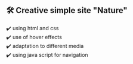 
## 🛠️ Creative simple site "Nature"
✔️ using html and css </br>
✔️ use of hover effects </br>
✔️ adaptation to different media </br>
✔️ using java script for navigation </br>
